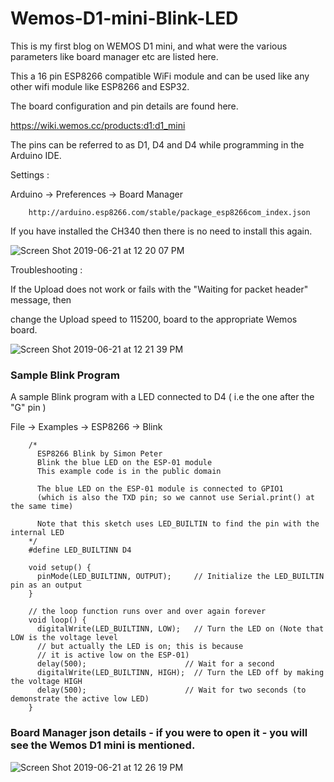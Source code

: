 # Wemos-D1-mini-Blink-LED
This is my first blog on WEMOS D1 mini, and what were the various parameters like board manager etc are listed here.


This a 16 pin ESP8266 compatible WiFi module and can be used like any other wifi module like ESP8266 and ESP32.

The board configuration and pin details are found here.

https://wiki.wemos.cc/products:d1:d1_mini


The pins can be referred to as D1, D4 and D4 while programming in the Arduino IDE.

Settings :

Arduino -> Preferences -> Board Manager 

		http://arduino.esp8266.com/stable/package_esp8266com_index.json


If you have installed the CH340 then there is no need to install this again.


![Screen Shot 2019-06-21 at 12 20 07 PM](https://user-images.githubusercontent.com/14288989/59903570-f1501d80-941e-11e9-91a0-b08fd4a97714.png)


Troubleshooting :

If the Upload does not work or fails with the "Waiting for packet header" message, then 

change the Upload speed to 115200, board to the appropriate Wemos board.

![Screen Shot 2019-06-21 at 12 21 39 PM](https://user-images.githubusercontent.com/14288989/59903645-278d9d00-941f-11e9-9bdb-dd834cc29dba.png)



###  Sample Blink Program


A sample Blink program with a LED connected to D4 ( i.e the one after the "G" pin ) 

  File -> Examples -> ESP8266 -> Blink


		/*
		  ESP8266 Blink by Simon Peter
		  Blink the blue LED on the ESP-01 module
		  This example code is in the public domain
		
		  The blue LED on the ESP-01 module is connected to GPIO1
		  (which is also the TXD pin; so we cannot use Serial.print() at the same time)
		
		  Note that this sketch uses LED_BUILTIN to find the pin with the internal LED
		*/
		#define LED_BUILTINN D4
		
		void setup() {
		  pinMode(LED_BUILTINN, OUTPUT);     // Initialize the LED_BUILTIN pin as an output
		}
		
		// the loop function runs over and over again forever
		void loop() {
		  digitalWrite(LED_BUILTINN, LOW);   // Turn the LED on (Note that LOW is the voltage level
		  // but actually the LED is on; this is because
		  // it is active low on the ESP-01)
		  delay(500);                      // Wait for a second
		  digitalWrite(LED_BUILTINN, HIGH);  // Turn the LED off by making the voltage HIGH
		  delay(500);                      // Wait for two seconds (to demonstrate the active low LED)
		}


### Board Manager json details - if you were to open it - you will see the Wemos D1 mini is mentioned.

![Screen Shot 2019-06-21 at 12 26 19 PM](https://user-images.githubusercontent.com/14288989/59903903-d205c000-941f-11e9-8cdd-5d0815cbad63.png)



